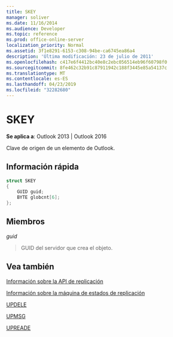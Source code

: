 ```yaml
---
title: SKEY
manager: soliver
ms.date: 11/16/2014
ms.audience: Developer
ms.topic: reference
ms.prod: office-online-server
localization_priority: Normal
ms.assetid: 3f1e8291-6153-c308-94be-ca6745ea86a4
description: 'Última modificación: 23 de julio de 2011'
ms.openlocfilehash: c417e6f4412bc40e8c2ebc056514eb96f60798f0
ms.sourcegitcommit: 8fe462c32b91c87911942c188f3445e85a54137c
ms.translationtype: MT
ms.contentlocale: es-ES
ms.lasthandoff: 04/23/2019
ms.locfileid: "32282680"
---
```

# <a name="skey"></a>SKEY

  
  
**Se aplica a**: Outlook 2013 | Outlook 2016 
  
Clave de origen de un elemento de Outlook.
  
## <a name="quick-info"></a>Información rápida

```cpp
struct SKEY 
{ 
    GUID guid; 
    BYTE globcnt[6]; 
};
```

## <a name="members"></a>Miembros

 _guid_
  
> GUID del servidor que crea el objeto.
    
## <a name="see-also"></a>Vea también



[Información sobre la API de replicación](about-the-replication-api.md)
  
[Información sobre la máquina de estados de replicación](about-the-replication-state-machine.md)
  
[UPDELE](updele.md)
  
[UPMSG](upmsg.md)
  
[UPREADE](upreade.md)

